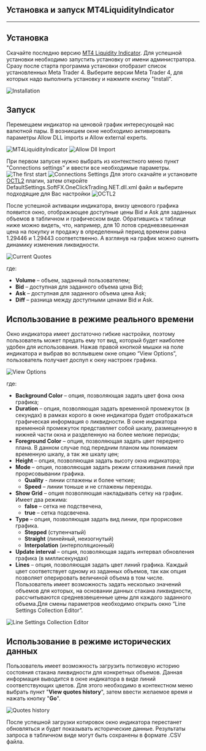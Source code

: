 Установка и запуск MT4LiquidityIndicator
----------------------------------
----------------------------------

Установка
-------------
Скачайте последню версию [MT4 Liquidity Indicator](https://drive.google.com/folderview?id=0BwBMSNJd3y5MQ1E3TTF0ZTZPVjg&usp=sharing#list). Для успешной установки необходимо запустить установку от имени администратора. Сразу после старта программа установки отобразит список установленных Meta Trader 4. Выберите версии Meta Trader 4, для которых надо выполнить установку и нажмите кнопку "Install".

![Installation](/Documentation/Images/Installation.png)


Запуск
-------------

Перемещаем индикатор на ценовой график интересующей нас валютной пары. В возникшем окне необходимо активировать параметры Allow DLL imports и Allow external experts.

![MT4LiquidityIndicator](/Documentation/Images/MT4LiquidityIndicator.png)
![Allow Dll Import](/Documentation/Images/AllowDllImport.png)

При первом запуске нужно выбрать из контекстного меню пункт "Connections settings" и ввести все необходимые параметры.
![The first start](/Documentation/Images/TheFirstStart.png)
![Connections Settings](/Documentation/Images/ConnectionsSettings.png)
Для этого скачайте и установите [OCTL2](http://fxopen.com) плагин, затем откройте DefaultSettings.SoftFX.OneClickTrading.NET.dll.xml файл и выберите подходящие для Вас настройки
![OCTL2](/Documentation/Images/OCTL2.png)

После успешной активации индикатора, внизу ценового графика появится окно, отображающее доступные цены Bid и Ask для заданных объемов в табличном и графическом виде. Обратившись к таблице ниже можно видеть, что, например, для 10 лотов средневзвешенная цена на покупку и продажу в определенный период времени равна 1.29446 и 1.29443 соответственно.  А взглянув на график можно оценить динамику изменения ликвидности.
 
 ![Current Quotes](/Documentation/Images/CurrentQuotes.png)
 
где:
* **Volume** – объем, заданный пользователем;
* **Bid** – доступная для заданного объема цена Bid;
* **Ask** – доступная для заданного объема цена Ask;
* **Diff** – разница между доступными ценами Bid и Ask. 


Использование в режиме реального времени
----------------------------------------

Окно индикатора имеет достаточно гибкие настройки, поэтому пользователь может предать ему тот вид, который будет наиболее удобен для использования. Нажав правой кнопкой мышки на поле индикатора и выбрав во всплывшем окне опцию “View Options”, пользователь получает доспуп к окну настроек графика.

![View Options](/Documentation/Images/ViewOptions.png)

где:

* **Background Color** – опция, позволяющая задать цвет фона окна графика;
* **Duration** – опция, позволяющая задать временной промежуток (в секундах) в рамках корого в окне индикатора будет отображаться графическая информация о ликвидности. В окне индикатора временной промежуток представляет собой шкалу, размещенную в нижней части окна и разделенную на более мелкие периоды; 
* **Foreground Color** – опция, позволяющая задать цвет переднего плана. В данном случае под передним планом мы понимаем временную шкалу, а так же шкалу цен;
* **Height** – опция, позволяющая задать высоту окна индикатора;
* **Mode** – опция, позволяющая задать режим сглаживания линий при прорисовывании графика. 
  - **Quality**  - линии сглажены и более четкие;
  - **Speed** – линии тоньше и не сглажены переходы. 
* **Show Grid** – опция позволяющая накладывать сетку на график. Имеет два режима:
  - **false** – сетка не подствечена,
  - **true** – сетка подсвечена. 
* **Type** – опция, позволяющая задать вид линии, при прорисовке графика.
  - **Stepped** (ступенчатый)
  - **Straight** (линейный, неизогнутый)
  - **Interpolation** (интерполяционный)
* **Update interval** – опция, позволяющая задать интервал обновления графика (в миллисекундах)
* **Lines** – опция, позволяющая задать цвет линий графика. Каждый цвет соответствует одному из заданных объемов, так как опция позволяет оперировать величиной объема в том числе. Пользователь имеет возможность задать несколько значений объемов для которых, на основании данных стакана ликвидности, рассчитываются средневзвешенные цены для каждого заданного объема.Для смены параметров необходимо открыть окно  “Line Settings Collection Editor”.

![Line Settings Collection Editor](/Documentation/Images/LineSettingsCollectionEditor.png)

Использование в режиме исторических данных
------------------------------------------

Пользователь имеет возможность загрузить потиковую историю состояния стакана ликвидности для конкретных объемов. Данная информация выводится в окне индикатора в виде линий соответствующих цветов. Для этого необходимо в контекстном меню выбрать пункт "**View quotes history**", затем ввести желаемое время и нажать кнопку "**Go**".

![Quotes history](/Documentation/Images/QuotesHistory.png)

После успешной загрузки котировок окно индикатора перестанет обновляться и будет показывать исторические данные. Результаты запроса в табличном виде могут быть сохранены в формате .CSV файла.

